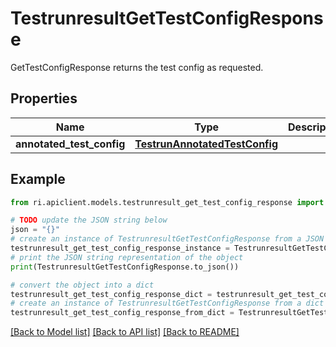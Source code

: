 # TestrunresultGetTestConfigResponse

GetTestConfigResponse returns the test config as requested.

## Properties

Name | Type | Description | Notes
------------ | ------------- | ------------- | -------------
**annotated_test_config** | [**TestrunAnnotatedTestConfig**](TestrunAnnotatedTestConfig.md) |  | [optional] 

## Example

```python
from ri.apiclient.models.testrunresult_get_test_config_response import TestrunresultGetTestConfigResponse

# TODO update the JSON string below
json = "{}"
# create an instance of TestrunresultGetTestConfigResponse from a JSON string
testrunresult_get_test_config_response_instance = TestrunresultGetTestConfigResponse.from_json(json)
# print the JSON string representation of the object
print(TestrunresultGetTestConfigResponse.to_json())

# convert the object into a dict
testrunresult_get_test_config_response_dict = testrunresult_get_test_config_response_instance.to_dict()
# create an instance of TestrunresultGetTestConfigResponse from a dict
testrunresult_get_test_config_response_from_dict = TestrunresultGetTestConfigResponse.from_dict(testrunresult_get_test_config_response_dict)
```
[[Back to Model list]](../README.md#documentation-for-models) [[Back to API list]](../README.md#documentation-for-api-endpoints) [[Back to README]](../README.md)

